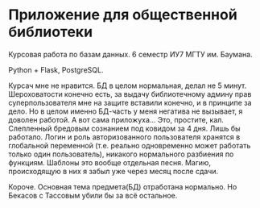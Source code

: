 # Приложение для общественной библиотеки
Курсовая работа по базам данных. 6 семестр ИУ7 МГТУ им. Баумана.

Python + Flask, PostgreSQL.

Курсач мне не нравится. БД в целом нормальная, делал не 5 минут. Шероховатости конечно есть, за выдачу библиотечному админу прав суперпользователя мне на защите вставили конечно, и в принципе за дело. Но в целом именно БД-часть у меня негатива не вызывает, я доволен работой. 
А вот сама приложуха... Это, простите, кал. Слепленный бредовым сознанием под ковидом за 4 дня. Лишь бы работало. Логин и роль авторизованного пользователя хранятся в глобальной переменной (т.е. реально одновременно может работать только один пользователь), никакого нормального разбиения по функциям. Шаблоны это вообще отдельная песня. Магию, происходящую в них я забыл уже через месяц после сдачи. 

Короче. Основная тема предмета(БД) отработана нормально. Но Бекасов с Тассовым убили бы за всё остальное.